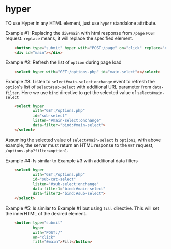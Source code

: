 # hyper
TO use Hyper in any HTML element, just use `hyper` standalone attribute.

Example #1: Replacing the `div#main` with html response from `/page` `POST` request. `replace` means, it will replace the specified element.
```html
    <button type="submit" hyper with="POST:/page" on="click" replace="#main">Replace</button>
    <div id="main"></div>
```
Example #2: Refresh the list of `option` during page load
```html
    <select hyper with="GET:/options.php" id="main-select"></select>
```
Example #3:
Listen to `select#main-select` `onchange` event to refresh the `option`'s list of `select#sub-select` with additional URL parameter from `data-filter`. 
Here we use `bind` directive to get the selected value of `select#main-select`
```html
    <select hyper
            with="GET:/options.php"
            id="sub-select"
            listen="#main-select:onchange"
            data-filter="bind:#main-select">
    </select>
```
Assuming the selected value of `select#main-select` is `option1`, with above example, the server must return an HTML response to the `GET` request, `/options.php?filter=option1`. 

Example #4: Is similar to Example #3 with additional data filters
```html
    <select hyper
            with="GET:/options.php"
            id="sub-cat-select"
            listen="#sub-select:onchange"
            data-filter1="bind:#main-select"
            data-filter2="bind:#sub-select">
    </select>
```
Example #5: Is similar to Example #1 but using `fill` directive. This will set the innerHTML of the desired element.
```html
    <button type="submit"
            hyper
            with="POST:/"
            on="click"
            fill="#main">Fill</button>
```
